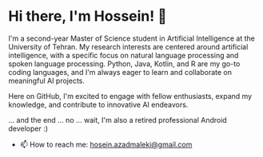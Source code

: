 # Hi there, I'm Hossein! 👋

I'm a second-year Master of Science student in Artificial Intelligence at the University of Tehran. My research interests are centered around artificial intelligence, with a specific focus on natural language processing and spoken language processing. Python, Java, Kotlin, and R are my go-to coding languages, and I'm always eager to learn and collaborate on meaningful AI projects.

Here on GitHub, I'm excited to engage with fellow enthusiasts, expand my knowledge, and contribute to innovative AI endeavors. 

... and the end ... no ... wait, I'm also a retired professional Android developer :)

- 📫 How to reach me: hosein.azadmaleki@gmail.com
 
